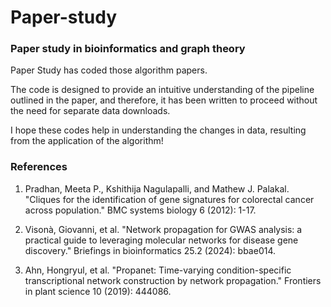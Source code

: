 # Paper-study

### Paper study in bioinformatics and graph theory

Paper Study has coded those algorithm papers. 

The code is designed to provide an intuitive understanding of the pipeline outlined in the paper, and therefore, it has been written to proceed without the need for separate data downloads. 

I hope these codes help in understanding the changes in data, resulting from the application of the algorithm!


### References

1. Pradhan, Meeta P., Kshithija Nagulapalli, and Mathew J. Palakal. "Cliques for the identification of gene signatures for colorectal cancer across population." BMC systems biology 6 (2012): 1-17.

2. Visonà, Giovanni, et al. "Network propagation for GWAS analysis: a practical guide to leveraging molecular networks for disease gene discovery." Briefings in bioinformatics 25.2 (2024): bbae014.

3. Ahn, Hongryul, et al. "Propanet: Time-varying condition-specific transcriptional network construction by network propagation." Frontiers in plant science 10 (2019): 444086.
